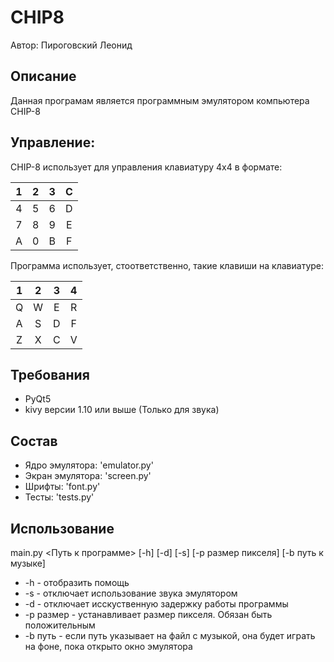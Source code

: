 # CHIP8
Автор: Пироговский Леонид

## Описание
Данная програмам является программным эмулятором компьютера CHIP-8

## Управление:
CHIP-8 использует для управления клавиатуру 4x4 в формате:

| 1 | 2 | 3 | C |
|:-:|:-:|:-:|:-:|
| 4 | 5 | 6 | D |
| 7 | 8 | 9 | E |
| A | 0 | B | F |

Программа использует, стоответственно, такие клавиши на клавиатуре:

| 1 | 2 | 3 | 4 |
|:-:|:-:|:-:|:-:|
| Q | W | E | R |
| A | S | D | F |
| Z | X | C | V |

## Требования
* PyQt5
* kivy версии 1.10 или выше (Только для звука)

## Состав
* Ядро эмулятора: 'emulator.py'
* Экран эмулятора: 'screen.py'
* Шрифты: 'font.py'
* Тесты: 'tests.py'

## Использование
main.py <Путь к программе> \[-h] \[-d] \[-s] \[-p размер пикселя] \[-b путь к музыке]
* -h - отобразить помощь
* -s - отключает использование звука эмулятором
* -d - отключает исскуственную задержку работы программы
* -p размер - устанавливает размер пикселя. Обязан быть положительным
* -b путь - если путь указывает на файл с музыкой, она будет играть на фоне, пока открыто окно эмулятора
